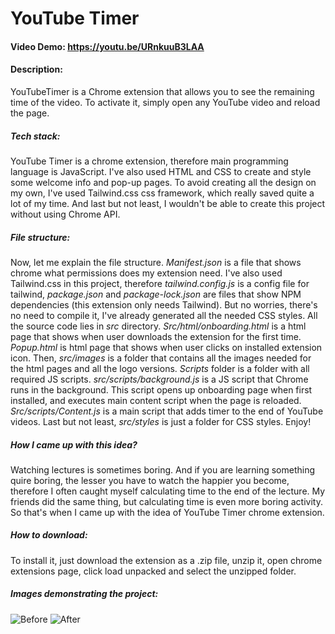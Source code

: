 
# YouTube Timer
#### Video Demo:  <https://youtu.be/URnkuuB3LAA>
#### Description:
YouTubeTimer is a Chrome extension that allows you to see the remaining time of the video. To activate it, simply open any YouTube video and reload the page.
##### Tech stack:
YouTube Timer is a chrome extension, therefore main programming language is JavaScript. I've also used HTML and CSS to create and style some welcome info and pop-up pages. To avoid creating all the design on my own, I've used Tailwind.css css framework, which really saved quite a lot of my time. And last but not least, I wouldn't be able to create this project without using Chrome API.
##### File structure:
Now, let me explain the file structure. _Manifest.json_ is a file that shows chrome what permissions does my extension need. I've also used Tailwind.css in this project, therefore _tailwind.config.js_ is a config file for tailwind, _package.json_ and _package-lock.json_ are files that show NPM dependencies (this extension only needs Tailwind). But no worries, there's no need to compile it, I've already generated all the needed CSS styles. All the source code lies in _src_ directory. _Src/html/onboarding.html_ is a html page that shows when user downloads the extension for the first time. _Popup.html_ is html page that shows when user clicks on installed extension icon. Then, _src/images_ is a folder that contains all the images needed for the html pages and all the logo versions. _Scripts_ folder is a folder with all required JS scripts. _src/scripts/background.js_ is a JS script that Chrome runs in the background. This script opens up onboarding page when first installed, and executes main content script when the page is reloaded. _Src/scripts/Content.js_ is a main script that adds timer to the end of YouTube videos. Last but not least, _src/styles_ is just a folder for CSS styles. Enjoy!
##### How I came up with this idea?
Watching lectures is sometimes boring. And if you are learning something quire boring, the lesser you have to watch the happier you become, therefore I often caught myself calculating time to the end of the lecture. My friends did the same thing, but calculating time is even more boring activity. So that's when I came up with the idea of YouTube Timer chrome extension.
##### How to download:
To install it, just download the extension as a .zip file, unzip it, open chrome extensions page, click load unpacked and select the unzipped folder.
##### Images demonstrating the project:
![Before](https://user-images.githubusercontent.com/96592769/186196170-406b090f-e956-49d5-bc82-687ec7b70ea9.png)
![After](https://user-images.githubusercontent.com/96592769/186196211-606b0e0a-8ebb-4458-9c93-40d0bb5ff702.png)
